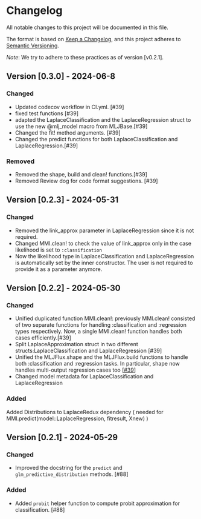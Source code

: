 # Changelog

All notable changes to this project will be documented in this file.

The format is based on [Keep a Changelog](https://keepachangelog.com/en/1.1.0/), and this project adheres to [Semantic Versioning](https://semver.org/spec/v2.0.0.html).

*Note*: We try to adhere to these practices as of version [v0.2.1].

## Version [0.3.0] - 2024-06-8

### Changed

- Updated codecov workflow in CI.yml. [#39]
- fixed test functions [#39]
- adapted the LaplaceClassification and the LaplaceRegression struct to use the new @mlj_model macro from MLJBase.[#39]
- Changed the fit! method arguments. [#39]
- Changed the predict functions for both LaplaceClassification and  LaplaceRegression.[#39]

### Removed

- Removed the shape, build and clean! functions.[#39]
- Removed Review dog for code format suggestions. [#39]

## Version [0.2.3] - 2024-05-31

### Changed

- Removed the link_approx parameter in LaplaceRegression since it is not required.
- Changed MMI.clean! to check the value of link_approx only in the case likelihood is set to `:classification`
- Now the likelihood type in LaplaceClassification and LaplaceRegression is automatically set by the inner constructor. The user is not required to provide it as a parameter anymore.




## Version [0.2.2] - 2024-05-30

### Changed

- Unified duplicated function MMI.clean!: previously MMI.clean! consisted of two separate functions for handling :classification and :regression types respectively. Now, a single MMI.clean! function handles both cases efficiently.[#39]
- Split LaplaceApproximation struct in two different structs:LaplaceClassification and LaplaceRegression  [#39] 
- Unified the MLJFlux.shape and the MLJFlux.build functions to handle both :classification and :regression tasks. In particular, shape now handles multi-output regression cases too [[#39](https://github.com/JuliaTrustworthyAI/LaplaceRedux.jl/issues/39)]
- Changed model metadata for LaplaceClassification and LaplaceRegression

### Added
 Added Distributions to LaplaceRedux dependency ( needed for MMI.predict(model::LaplaceRegression, fitresult, Xnew) )



## Version [0.2.1] - 2024-05-29

### Changed

- Improved the docstring for the `predict` and `glm_predictive_distribution` methods. [#88]

### Added

- Added `probit` helper function to compute probit approximation for classification. [#88]